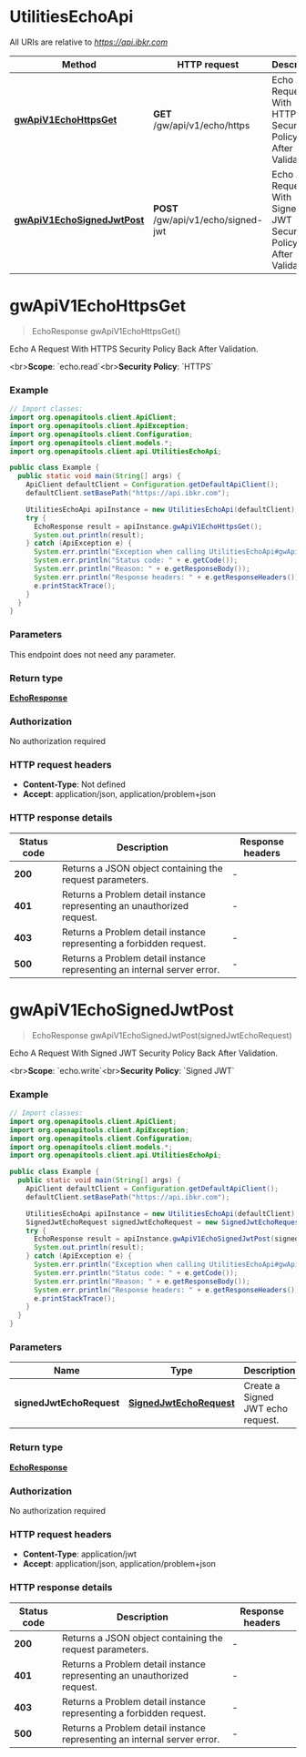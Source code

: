 # UtilitiesEchoApi

All URIs are relative to *https://api.ibkr.com*

| Method | HTTP request | Description |
|------------- | ------------- | -------------|
| [**gwApiV1EchoHttpsGet**](UtilitiesEchoApi.md#gwApiV1EchoHttpsGet) | **GET** /gw/api/v1/echo/https | Echo A Request With HTTPS Security Policy Back After Validation. |
| [**gwApiV1EchoSignedJwtPost**](UtilitiesEchoApi.md#gwApiV1EchoSignedJwtPost) | **POST** /gw/api/v1/echo/signed-jwt | Echo A Request With Signed JWT Security Policy Back After Validation. |


<a id="gwApiV1EchoHttpsGet"></a>
# **gwApiV1EchoHttpsGet**
> EchoResponse gwApiV1EchoHttpsGet()

Echo A Request With HTTPS Security Policy Back After Validation.

&lt;br&gt;**Scope**: &#x60;echo.read&#x60;&lt;br&gt;**Security Policy**: &#x60;HTTPS&#x60;

### Example
```java
// Import classes:
import org.openapitools.client.ApiClient;
import org.openapitools.client.ApiException;
import org.openapitools.client.Configuration;
import org.openapitools.client.models.*;
import org.openapitools.client.api.UtilitiesEchoApi;

public class Example {
  public static void main(String[] args) {
    ApiClient defaultClient = Configuration.getDefaultApiClient();
    defaultClient.setBasePath("https://api.ibkr.com");

    UtilitiesEchoApi apiInstance = new UtilitiesEchoApi(defaultClient);
    try {
      EchoResponse result = apiInstance.gwApiV1EchoHttpsGet();
      System.out.println(result);
    } catch (ApiException e) {
      System.err.println("Exception when calling UtilitiesEchoApi#gwApiV1EchoHttpsGet");
      System.err.println("Status code: " + e.getCode());
      System.err.println("Reason: " + e.getResponseBody());
      System.err.println("Response headers: " + e.getResponseHeaders());
      e.printStackTrace();
    }
  }
}
```

### Parameters
This endpoint does not need any parameter.

### Return type

[**EchoResponse**](EchoResponse.md)

### Authorization

No authorization required

### HTTP request headers

 - **Content-Type**: Not defined
 - **Accept**: application/json, application/problem+json

### HTTP response details
| Status code | Description | Response headers |
|-------------|-------------|------------------|
| **200** | Returns a JSON object containing the request parameters. |  -  |
| **401** | Returns a Problem detail instance representing an unauthorized request. |  -  |
| **403** | Returns a Problem detail instance representing a forbidden request. |  -  |
| **500** | Returns a Problem detail instance representing an internal server error. |  -  |

<a id="gwApiV1EchoSignedJwtPost"></a>
# **gwApiV1EchoSignedJwtPost**
> EchoResponse gwApiV1EchoSignedJwtPost(signedJwtEchoRequest)

Echo A Request With Signed JWT Security Policy Back After Validation.

&lt;br&gt;**Scope**: &#x60;echo.write&#x60;&lt;br&gt;**Security Policy**: &#x60;Signed JWT&#x60;

### Example
```java
// Import classes:
import org.openapitools.client.ApiClient;
import org.openapitools.client.ApiException;
import org.openapitools.client.Configuration;
import org.openapitools.client.models.*;
import org.openapitools.client.api.UtilitiesEchoApi;

public class Example {
  public static void main(String[] args) {
    ApiClient defaultClient = Configuration.getDefaultApiClient();
    defaultClient.setBasePath("https://api.ibkr.com");

    UtilitiesEchoApi apiInstance = new UtilitiesEchoApi(defaultClient);
    SignedJwtEchoRequest signedJwtEchoRequest = new SignedJwtEchoRequest(); // SignedJwtEchoRequest | Create a Signed JWT echo request.
    try {
      EchoResponse result = apiInstance.gwApiV1EchoSignedJwtPost(signedJwtEchoRequest);
      System.out.println(result);
    } catch (ApiException e) {
      System.err.println("Exception when calling UtilitiesEchoApi#gwApiV1EchoSignedJwtPost");
      System.err.println("Status code: " + e.getCode());
      System.err.println("Reason: " + e.getResponseBody());
      System.err.println("Response headers: " + e.getResponseHeaders());
      e.printStackTrace();
    }
  }
}
```

### Parameters

| Name | Type | Description  | Notes |
|------------- | ------------- | ------------- | -------------|
| **signedJwtEchoRequest** | [**SignedJwtEchoRequest**](SignedJwtEchoRequest.md)| Create a Signed JWT echo request. | |

### Return type

[**EchoResponse**](EchoResponse.md)

### Authorization

No authorization required

### HTTP request headers

 - **Content-Type**: application/jwt
 - **Accept**: application/json, application/problem+json

### HTTP response details
| Status code | Description | Response headers |
|-------------|-------------|------------------|
| **200** | Returns a JSON object containing the request parameters. |  -  |
| **401** | Returns a Problem detail instance representing an unauthorized request. |  -  |
| **403** | Returns a Problem detail instance representing a forbidden request. |  -  |
| **500** | Returns a Problem detail instance representing an internal server error. |  -  |

